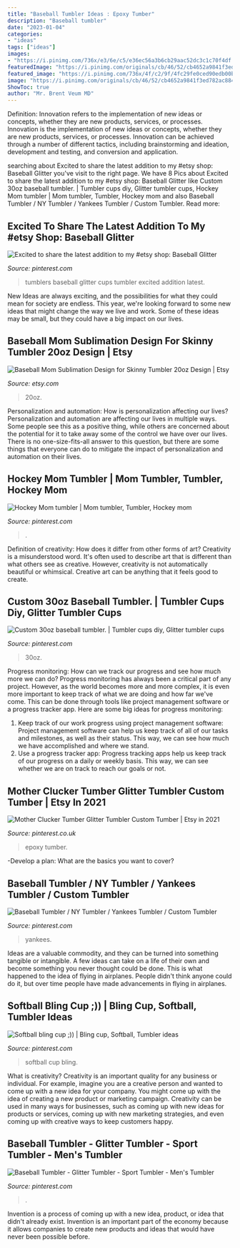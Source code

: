 ```yaml
---
title: "Baseball Tumbler Ideas : Epoxy Tumber"
description: "Baseball tumbler"
date: "2023-01-04"
categories:
- "ideas"
tags: ["ideas"]
images:
- "https://i.pinimg.com/736x/e3/6e/c5/e36ec56a3b6cb29aac52dc3c1c70f4df.jpg"
featuredImage: "https://i.pinimg.com/originals/cb/46/52/cb4652a9841f3ed782ac884273ad44a3.jpg"
featured_image: "https://i.pinimg.com/736x/4f/c2/9f/4fc29fe0ced90edb00b4a71d89d9d181.jpg"
image: "https://i.pinimg.com/originals/cb/46/52/cb4652a9841f3ed782ac884273ad44a3.jpg"
ShowToc: true
author: "Mr. Brent Veum MD"
---
```



Definition: Innovation refers to the implementation of new ideas or concepts, whether they are new products, services, or processes.
Innovation is the implementation of new ideas or concepts, whether they are new products, services, or processes. Innovation can be achieved through a number of different tactics, including brainstorming and ideation, development and testing, and conversion and application.

	

		
searching about Excited to share the latest addition to my #etsy shop: Baseball Glitter you've visit to the right page. We have 8 Pics about Excited to share the latest addition to my #etsy shop: Baseball Glitter like Custom 30oz baseball tumbler. | Tumbler cups diy, Glitter tumbler cups, Hockey Mom tumbler | Mom tumbler, Tumbler, Hockey mom and also Baseball Tumbler / NY Tumbler / Yankees Tumbler / Custom Tumbler. Read more:
		
    
## Excited To Share The Latest Addition To My #etsy Shop: Baseball Glitter

<img loading=lazy src="https://i.pinimg.com/originals/46/49/33/46493366e37e8fa7f9b5a3d391b26dad.jpg" onerror="this.onerror=null;this.src='https://tse2.mm.bing.net/th?id=OIP.4MgP94RDNCrT-IdhNDdQeAHaJ4&amp;pid=15.1';" alt="Excited to share the latest addition to my #etsy shop: Baseball Glitter">

_Source: pinterest.com_

>tumblers baseball glitter cups tumbler excited addition latest. 

	

New Ideas are always exciting, and the possibilities for what they could mean for society are endless. This year, we're looking forward to some new ideas that might change the way we live and work. Some of these ideas may be small, but they could have a big impact on our lives.

    
## Baseball Mom Sublimation Design For Skinny Tumbler 20oz Design | Etsy

<img loading=lazy src="https://i.etsystatic.com/17018626/r/il/be3237/2718720839/il_794xN.2718720839_6as6.jpg" onerror="this.onerror=null;this.src='https://tse3.mm.bing.net/th?id=OIP.0UxHPGwQ5zQasgHct_UyxQHaF7&amp;pid=15.1';" alt="Baseball Mom Sublimation Design for Skinny Tumbler 20oz Design | Etsy">

_Source: etsy.com_

>20oz. 

	

Personalization and automation: How is personalization affecting our lives?
Personalization and automation are affecting our lives in multiple ways. Some people see this as a positive thing, while others are concerned about the potential for it to take away some of the control we have over our lives. There is no one-size-fits-all answer to this question, but there are some things that everyone can do to mitigate the impact of personalization and automation on their lives.

    
## Hockey Mom Tumbler | Mom Tumbler, Tumbler, Hockey Mom

<img loading=lazy src="https://i.pinimg.com/originals/cb/46/52/cb4652a9841f3ed782ac884273ad44a3.jpg" onerror="this.onerror=null;this.src='https://tse3.mm.bing.net/th?id=OIP.KxolKFHPePBPYDOl84HxKgHaJ4&amp;pid=15.1';" alt="Hockey Mom tumbler | Mom tumbler, Tumbler, Hockey mom">

_Source: pinterest.com_

>. 

	

Definition of creativity: How does it differ from other forms of art?
Creativity is a misunderstood word. It's often used to describe art that is different than what others see as creative. However, creativity is not automatically beautiful or whimsical. Creative art can be anything that it feels good to create.

    
## Custom 30oz Baseball Tumbler. | Tumbler Cups Diy, Glitter Tumbler Cups

<img loading=lazy src="https://i.pinimg.com/736x/a9/87/33/a98733d041c63d7017d4c66b106479ca.jpg" onerror="this.onerror=null;this.src='https://tse3.mm.bing.net/th?id=OIP.vLnGV1IXEJOOXjSMVIg_KAHaJQ&amp;pid=15.1';" alt="Custom 30oz baseball tumbler. | Tumbler cups diy, Glitter tumbler cups">

_Source: pinterest.com_

>30oz. 

	

Progress monitoring: How can we track our progress and see how much more we can do?
Progress monitoring has always been a critical part of any project. However, as the world becomes more and more complex, it is even more important to keep track of what we are doing and how far we've come. This can be done through tools like project management software or a progress tracker app. Here are some big ideas for progress monitoring: 
1. Keep track of our work progress using project management software: Project management software can help us keep track of all of our tasks and milestones, as well as their status. This way, we can see how much we have accomplished and where we stand. 
2. Use a progress tracker app: Progress tracking apps help us keep track of our progress on a daily or weekly basis. This way, we can see whether we are on track to reach our goals or not. 

    
## Mother Clucker Tumber Glitter Tumbler Custom Tumber | Etsy In 2021

<img loading=lazy src="https://i.pinimg.com/736x/4f/c2/9f/4fc29fe0ced90edb00b4a71d89d9d181.jpg" onerror="this.onerror=null;this.src='https://tse1.mm.bing.net/th?id=OIP.A55gqi7V2O9ioQDm8nRTrgHaPP&amp;pid=15.1';" alt="Mother Clucker Tumber Glitter Tumbler Custom Tumber | Etsy in 2021">

_Source: pinterest.co.uk_

>epoxy tumber. 

	

-Develop a plan: What are the basics you want to cover?

    
## Baseball Tumbler / NY Tumbler / Yankees Tumbler / Custom Tumbler

<img loading=lazy src="https://i.pinimg.com/736x/e3/6e/c5/e36ec56a3b6cb29aac52dc3c1c70f4df.jpg" onerror="this.onerror=null;this.src='https://tse2.mm.bing.net/th?id=OIP.3id98GJv0bScbsqQZgIaGQHaHa&amp;pid=15.1';" alt="Baseball Tumbler / NY Tumbler / Yankees Tumbler / Custom Tumbler">

_Source: pinterest.com_

>yankees. 

	

Ideas are a valuable commodity, and they can be turned into something tangible or intangible. A few ideas can take on a life of their own and become something you never thought could be done. This is what happened to the idea of flying in airplanes. People didn't think anyone could do it, but over time people have made advancements in flying in airplanes.

    
## Softball Bling Cup ;)) | Bling Cup, Softball, Tumbler Ideas

<img loading=lazy src="https://i.pinimg.com/originals/45/aa/a5/45aaa53c961b7c3a5a60562f2e57459e.jpg" onerror="this.onerror=null;this.src='https://tse3.mm.bing.net/th?id=OIP.nuy0Nnj4LcVy-_ST3mPD7wAAAA&amp;pid=15.1';" alt="Softball bling cup ;)) | Bling cup, Softball, Tumbler ideas">

_Source: pinterest.com_

>softball cup bling. 

	

What is creativity?
Creativity is an important quality for any business or individual. For example, imagine you are a creative person and wanted to come up with a new idea for your company. You might come up with the idea of creating a new product or marketing campaign. Creativity can be used in many ways for businesses, such as coming up with new ideas for products or services, coming up with new marketing strategies, and even coming up with creative ways to keep customers happy.

    
## Baseball Tumbler - Glitter Tumbler - Sport Tumbler - Men&#039;s Tumbler

<img loading=lazy src="https://i.pinimg.com/originals/be/54/8f/be548f66041b2a98e9826b69a85f118f.jpg" onerror="this.onerror=null;this.src='https://tse1.mm.bing.net/th?id=OIP.1PXvIIPnGrj33w8QaK6sjAHaHa&amp;pid=15.1';" alt="Baseball Tumbler - Glitter Tumbler - Sport Tumbler - Men&#039;s Tumbler">

_Source: pinterest.com_

>. 

	

Invention is a process of coming up with a new idea, product, or idea that didn't already exist. Invention is an important part of the economy because it allows companies to create new products and ideas that would have never been possible before.


